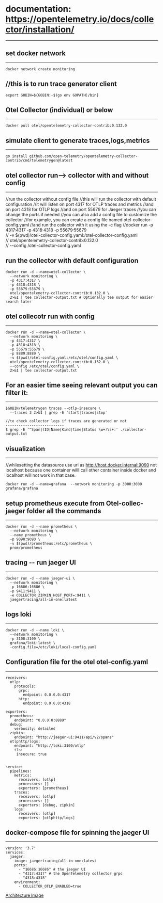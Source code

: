 # documentation: https://opentelemetry.io/docs/collector/installation/
-------------------------------------------------------------------

## set docker network
-----------------------
```
docker network create monitoring
```

//this is to run trace generator client
----------------------
```
export GOBIN=${GOBIN:-$(go env GOPATH)/bin}
```

## Otel Collector (individual) or below
------------------------
```
docker pull otel/opentelemetry-collector-contrib:0.132.0
```

## simulate client to generate traces,logs,metrics
-------------------------
```
go install github.com/open-telemetry/opentelemetry-collector-contrib/cmd/telemetrygen@latest
```

## otel collector run--> collector with and without config
--------------------------

//run the collector without config file
//this will run the collector with default configuration
//it will listen on port 4317 for OTLP traces and metrics
//and on port 4318 for OTLP logs
//and on port 55679 for Jaeger traces
//you can change the ports if needed
//you can also add a config file to customize the collector
//for example, you can create a config file named otel-collector-config.yaml
//and run the collector with it using the -c flag
//docker run -p 4317:4317 -p 4318:4318 -p 55679:55679 \
//  -v $(pwd)/otel-collector-config.yaml:/otel-collector-config.yaml \
//  otel/opentelemetry-collector-contrib:0.132.0 \
//  --config /otel-collector-config.yaml

## run the collector with default configuration

```
docker run -d --name=otel-collector \
  --network monitoring \
  -p 4317:4317 \
  -p 4318:4318 \
  -p 55679:55679 \
  otel/opentelemetry-collector-contrib:0.132.0 \
  2>&1 | tee collector-output.txt # Optionally tee output for easier search later
```

## otel collecotr run with config
-----------------------------
```
docker run -d --name=otel-collector \
  --network monitoring \
  -p 4317:4317 \
  -p 4318:4318 \
  -p 55679:55679 \
  -p 8889:8889 \
  -v $(pwd)/otel-config.yaml:/etc/otel/config.yaml \
  otel/opentelemetry-collector-contrib:0.132.0 \
  --config /etc/otel/config.yaml \
  2>&1 | tee collector-output.txt

```

## For an easier time seeing relevant output you can filter it:
------------------------------
```
$GOBIN/telemetrygen traces --otlp-insecure \
  --traces 3 2>&1 | grep -E 'start|traces|stop'

//to check collector logs if traces are generated or not
---------------------------
$ grep -E '^Span|(ID|Name|Kind|time|Status \w+)\s+:' ./collector-output.txt
```

## visualization
-------------------------
//whilesetting the datasource use url as http://host.docker.internal:9090 not localhost because one container willl call other container inside docker and localhost will not work in that case.

```
docker run -d --name=grafana  --network monitoring -p 3000:3000 grafana/grafana
```

 ## setup prometheus execute from Otel-collec-jaeger folder all the commands
----------------------
```
docker run -d --name prometheus \
  --network monitoring \
  --name prometheus \
  -p 9090:9090 \
  -v $(pwd)/prometheus:/etc/prometheus \
  prom/prometheus
```


## tracing -- run jaeger UI
-------------------------
```
docker run -d --name jaeger-ui \
  --network monitoring \
  -p 16686:16686 \
  -p 9411:9411 \
  -e COLLECTOR_ZIPKIN_HOST_PORT=:9411 \
  jaegertracing/all-in-one:latest

```


## logs loki
-------------------------

```
docker run -d --name loki \
  --network monitoring \
  -p 3100:3100 \
  grafana/loki:latest \
  -config.file=/etc/loki/local-config.yaml
```



 ## Configuration file for the otel otel-config.yaml
--------------------
```
receivers:
  otlp:
    protocols:
      grpc:
        endpoint: 0.0.0.0:4317
      http:
        endpoint: 0.0.0.0:4318

exporters:
  prometheus:
    endpoint: "0.0.0.0:8889"
  debug:
    verbosity: detailed
  zipkin:
    endpoint: "http://jaeger-ui:9411/api/v2/spans"
  otlphttp/logs:
    endpoint: "http://loki:3100/otlp"
    tls:
     insecure: true


service:
  pipelines:
    metrics:
      receivers: [otlp]
      processors: []
      exporters: [prometheus]
    traces:
      receivers: [otlp]
      processors: []
      exporters: [debug, zipkin]
    logs:
      receivers: [otlp]
      exporters: [otlphttp/logs]

```

## docker-compose file for spinning the jaeger UI
---------------------------
```
version: '3.7'
services:
  jaeger:
    image: jaegertracing/all-in-one:latest
    ports:
      - "16686:16686" # the jaeger UI
      - "4317:4317" # the OpenTelemetry collector grpc
      - "4318:4318"
    environment:
      - COLLECTOR_OTLP_ENABLED=true

```

[Architecture Image](docs/otel-arch.png)

